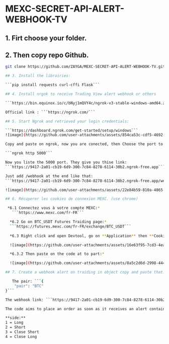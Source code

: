 # MEXC-SECRET-API-ALERT-WEBHOOK-TV

## 1. Firt choose your folder.

## 2. Then copy repo Github.
   
```bash
git clone https://github.com/ZAYGA/MEXC-SECRET-API-ALERT-WEBHOOK-TV.git

## 3. Install the librairies:

```pip install requests curl-cffi Flask```

## 4. Install nrgok to receive Trading View alert webhook or others

```https://bin.equinox.io/c/bNyj1mQVY4c/ngrok-v3-stable-windows-amd64.zip```

Official link : ```https://ngrok.com/```

## 5. Start Ngrok and retrieved your login credentials:

```https://dashboard.ngrok.com/get-started/setup/windows```
![image](https://github.com/user-attachments/assets/854ca53c-cdf5-4692-925a-8940b5dca9e1)

Copy and paste on ngrok, now you are conected, then Choose the port to listen here is 5000

```ngrok http 5000```

Now you liste the 5000 port. They give you thise link:
```https://9417-2a01-cb19-6d9-300-7c84-8278-6114-30b2.ngrok-free.app```

Just add /webhook at the end like that:
```https://9417-2a01-cb19-6d9-300-7c84-8278-6114-30b2.ngrok-free.app/webhook ```

![image](https://github.com/user-attachments/assets/22e84b59-810a-4865-9747-f0bb83a1a561)

## 6. Récuperer les cookies de connexion MEXC. (use chrome)

 *6.1 Connectez vous à votre compte MEXC:*
   ```https://www.mexc.com/fr-FR```

  *6.2 Go on BTC_USDT Futures Traiding page:*
  ```https://futures.mexc.com/fr-FR/exchange/BTC_USDT``` 
  
  *6.3 Right click and open Devtool, go on **Application** then **Cookies** then **https://futures.mexc.com/** and click on u_id token and copy.*

  ![image](https://github.com/user-attachments/assets/16e63f95-7cd3-4ea7-97cd-8368676d44e5)

  *6.3.2 Then paste on the code at to part:*

  ![image](https://github.com/user-attachments/assets/8a5c2d6d-2998-444e-beb5-eb64b0703dfc)

## 7. Create a webhook alert on traiding in object copy and paste that:

   The pair: ```{
    "pair": "BTC"
}```

The webhook link: ```https://9417-2a01-cb19-6d9-300-7c84-8278-6114-30b2.ngrok-free.app/webhook ```

The code aims to place an order as soon as it receives an alert containing the name of the peer and close along when you press enter you can modify the code to follow one of your strategies so that they are 100% automated.

**side:**  
1 = Long 
2 = Short 
3 = Close Short 
4 = Close Long 



